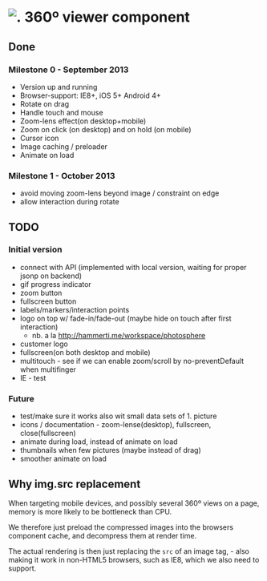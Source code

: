 # ![.](https://ssl.solsort.com/_solsort.png) 360º viewer component
## Done

### Milestone 0 - September 2013

- Version up and running
- Browser-support: IE8+, iOS 5+ Android 4+
- Rotate on drag
- Handle touch and mouse
- Zoom-lens effect(on desktop+mobile)
- Zoom on click (on desktop) and on hold (on mobile)
- Cursor icon
- Image caching / preloader
- Animate on load

### Milestone 1 - October 2013
- avoid moving zoom-lens beyond image / constraint on edge
- allow interaction during rotate

## TODO

### Initial version

- connect with API (implemented with local version, waiting for proper jsonp on backend)
- gif progress indicator
- zoom button
- fullscreen button
- labels/markers/interaction points
- logo on top w/ fade-in/fade-out (maybe hide on touch after first interaction)
    - nb. a la http://hammerti.me/workspace/photosphere
- customer logo
- fullscreen(on both desktop and mobile)
- multitouch - see if we can enable zoom/scroll by no-preventDefault when multifinger
- IE - test

### Future

- test/make sure it works also wit small data sets of 1. picture
- icons / documentation - zoom-lense(desktop), fullscreen, close(fullscreen)
- animate during load, instead of animate on load
- thumbnails when few pictures (maybe instead of drag)
- smoother animate on load

## Why img.src replacement

When targeting mobile devices,
and possibly several 360º views on a page,
memory is more likely to be bottleneck than CPU.

We therefore just preload the compressed images
into the browsers component cache, 
and decompress them at render time.

The actual rendering is then just replacing
the `src` of an image tag, - also making it work
in non-HTML5 browsers, such as IE8, 
which we also need to support.

